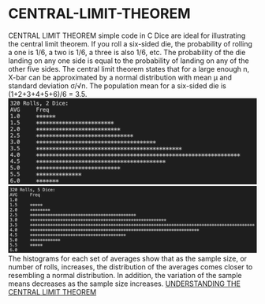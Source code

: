 # CENTRAL-LIMIT-THEOREM
CENTRAL LIMIT THEOREM simple code in C
Dice are ideal for illustrating the central limit theorem. If you roll a six-sided die, the probability of rolling a one is 1/6, a two is 1/6, a three is also 1/6, etc. The probability of the die landing on any one side is equal to the probability of landing on any of the other five sides.
The central limit theorem states that for a large enough n, X-bar can be approximated by a normal distribution with mean µ and standard deviation σ/√n.
The population mean for a six-sided die is (1+2+3+4+5+6)/6 = 3.5.
![2 Dice Example](https://github.com/litehacker/CENTRAL-LIMIT-THEOREM/blob/master/Screen%20Shot%202020-06-15%20at%2004.34.18.png)
![5 Dice Example](Screen%20Shot%202020-06-15%20at%2004.35.06.png)
The histograms for each set of averages show that as the sample size, or number of rolls, increases, the distribution of the averages comes closer to resembling a normal distribution. In addition, the variation of the sample means decreases as the sample size increases.
[UNDERSTANDING THE CENTRAL LIMIT THEOREM](https://builtin.com/data-science/understanding-central-limit-theorem)
